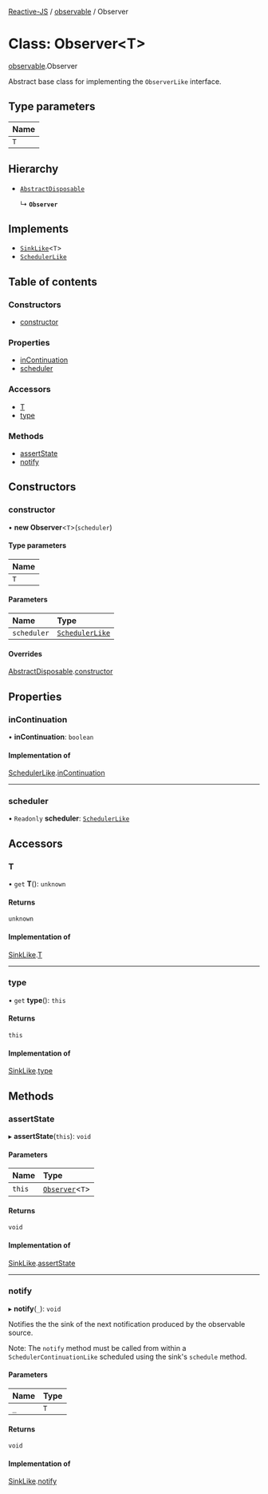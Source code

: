 [Reactive-JS](../README.md) / [observable](../modules/observable.md) / Observer

# Class: Observer<T\>

[observable](../modules/observable.md).Observer

Abstract base class for implementing the `ObserverLike` interface.

## Type parameters

| Name |
| :------ |
| `T` |

## Hierarchy

- [`AbstractDisposable`](disposable.AbstractDisposable.md)

  ↳ **`Observer`**

## Implements

- [`SinkLike`](../interfaces/source.SinkLike.md)<`T`\>
- [`SchedulerLike`](../interfaces/scheduler.SchedulerLike.md)

## Table of contents

### Constructors

- [constructor](observable.Observer.md#constructor)

### Properties

- [inContinuation](observable.Observer.md#incontinuation)
- [scheduler](observable.Observer.md#scheduler)

### Accessors

- [T](observable.Observer.md#t)
- [type](observable.Observer.md#type)

### Methods

- [assertState](observable.Observer.md#assertstate)
- [notify](observable.Observer.md#notify)

## Constructors

### constructor

• **new Observer**<`T`\>(`scheduler`)

#### Type parameters

| Name |
| :------ |
| `T` |

#### Parameters

| Name | Type |
| :------ | :------ |
| `scheduler` | [`SchedulerLike`](../interfaces/scheduler.SchedulerLike.md) |

#### Overrides

[AbstractDisposable](disposable.AbstractDisposable.md).[constructor](disposable.AbstractDisposable.md#constructor)

## Properties

### inContinuation

• **inContinuation**: `boolean`

#### Implementation of

[SchedulerLike](../interfaces/scheduler.SchedulerLike.md).[inContinuation](../interfaces/scheduler.SchedulerLike.md#incontinuation)

___

### scheduler

• `Readonly` **scheduler**: [`SchedulerLike`](../interfaces/scheduler.SchedulerLike.md)

## Accessors

### T

• `get` **T**(): `unknown`

#### Returns

`unknown`

#### Implementation of

[SinkLike](../interfaces/source.SinkLike.md).[T](../interfaces/source.SinkLike.md#t)

___

### type

• `get` **type**(): `this`

#### Returns

`this`

#### Implementation of

[SinkLike](../interfaces/source.SinkLike.md).[type](../interfaces/source.SinkLike.md#type)

## Methods

### assertState

▸ **assertState**(`this`): `void`

#### Parameters

| Name | Type |
| :------ | :------ |
| `this` | [`Observer`](observable.Observer.md)<`T`\> |

#### Returns

`void`

#### Implementation of

[SinkLike](../interfaces/source.SinkLike.md).[assertState](../interfaces/source.SinkLike.md#assertstate)

___

### notify

▸ **notify**(`_`): `void`

Notifies the the sink of the next notification produced by the observable source.

Note: The `notify` method must be called from within a `SchedulerContinuationLike`
scheduled using the sink's `schedule` method.

#### Parameters

| Name | Type |
| :------ | :------ |
| `_` | `T` |

#### Returns

`void`

#### Implementation of

[SinkLike](../interfaces/source.SinkLike.md).[notify](../interfaces/source.SinkLike.md#notify)
